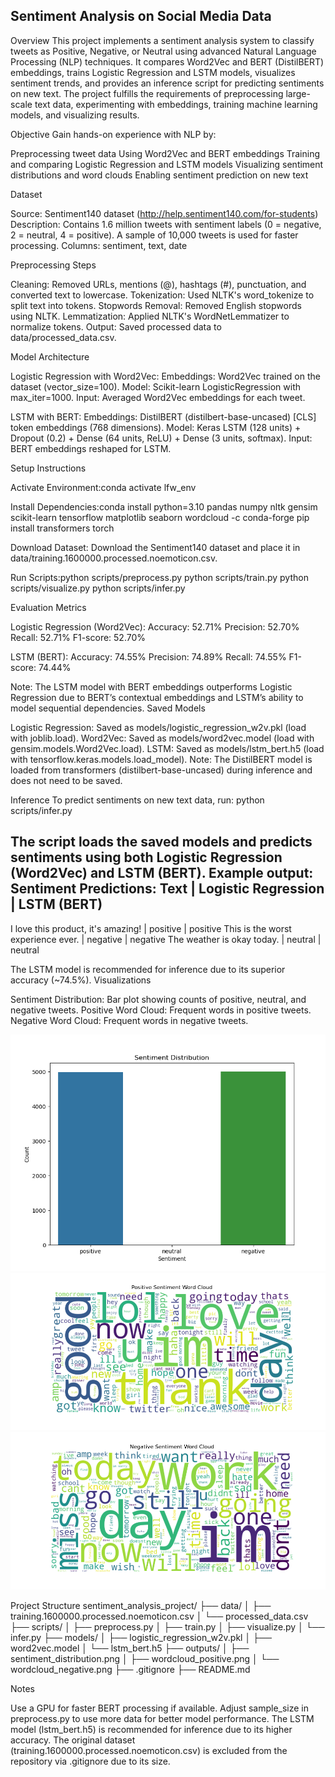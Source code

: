 ## Sentiment Analysis on Social Media Data
Overview
This project implements a sentiment analysis system to classify tweets as Positive, Negative, or Neutral using advanced Natural Language Processing (NLP) techniques. It compares Word2Vec and BERT (DistilBERT) embeddings, trains Logistic Regression and LSTM models, visualizes sentiment trends, and provides an inference script for predicting sentiments on new text. The project fulfills the requirements of preprocessing large-scale text data, experimenting with embeddings, training machine learning models, and visualizing results.

Objective
Gain hands-on experience with NLP by:

Preprocessing tweet data
Using Word2Vec and BERT embeddings
Training and comparing Logistic Regression and LSTM models
Visualizing sentiment distributions and word clouds
Enabling sentiment prediction on new text

Dataset

Source: Sentiment140 dataset (http://help.sentiment140.com/for-students)
Description: Contains 1.6 million tweets with sentiment labels (0 = negative, 2 = neutral, 4 = positive). A sample of 10,000 tweets is used for faster processing.
Columns: sentiment, text, date

Preprocessing Steps

Cleaning: Removed URLs, mentions (@), hashtags (#), punctuation, and converted text to lowercase.
Tokenization: Used NLTK's word_tokenize to split text into tokens.
Stopwords Removal: Removed English stopwords using NLTK.
Lemmatization: Applied NLTK's WordNetLemmatizer to normalize tokens.
Output: Saved processed data to data/processed_data.csv.

Model Architecture

Logistic Regression with Word2Vec:
Embeddings: Word2Vec trained on the dataset (vector_size=100).
Model: Scikit-learn LogisticRegression with max_iter=1000.
Input: Averaged Word2Vec embeddings for each tweet.


LSTM with BERT:
Embeddings: DistilBERT (distilbert-base-uncased) [CLS] token embeddings (768 dimensions).
Model: Keras LSTM (128 units) + Dropout (0.2) + Dense (64 units, ReLU) + Dense (3 units, softmax).
Input: BERT embeddings reshaped for LSTM.



Setup Instructions

Activate Environment:conda activate lfw_env


Install Dependencies:conda install python=3.10 pandas numpy nltk gensim scikit-learn tensorflow matplotlib seaborn wordcloud -c conda-forge
pip install transformers torch


Download Dataset:
Download the Sentiment140 dataset and place it in data/training.1600000.processed.noemoticon.csv.


Run Scripts:python scripts/preprocess.py
python scripts/train.py
python scripts/visualize.py
python scripts/infer.py



Evaluation Metrics

Logistic Regression (Word2Vec):
Accuracy: 52.71%
Precision: 52.70%
Recall: 52.71%
F1-score: 52.70%


LSTM (BERT):
Accuracy: 74.55%
Precision: 74.89%
Recall: 74.55%
F1-score: 74.44%



Note: The LSTM model with BERT embeddings outperforms Logistic Regression due to BERT’s contextual embeddings and LSTM’s ability to model sequential dependencies.
Saved Models

Logistic Regression: Saved as models/logistic_regression_w2v.pkl (load with joblib.load).
Word2Vec: Saved as models/word2vec.model (load with gensim.models.Word2Vec.load).
LSTM: Saved as models/lstm_bert.h5 (load with tensorflow.keras.models.load_model).
Note: The DistilBERT model is loaded from transformers (distilbert-base-uncased) during inference and does not need to be saved.

Inference
To predict sentiments on new text data, run:
python scripts/infer.py

The script loads the saved models and predicts sentiments using both Logistic Regression (Word2Vec) and LSTM (BERT). Example output:
Sentiment Predictions:
Text                                               | Logistic Regression   | LSTM (BERT)
--------------------------------------------------
I love this product, it's amazing!                 | positive             | positive
This is the worst experience ever.                 | negative             | negative
The weather is okay today.                         | neutral              | neutral

The LSTM model is recommended for inference due to its superior accuracy (~74.5%).
Visualizations

Sentiment Distribution: Bar plot showing counts of positive, neutral, and negative tweets.
Positive Word Cloud: Frequent words in positive tweets.
Negative Word Cloud: Frequent words in negative tweets.

![Sentiment Distribution](outputs/sentiment_distribution.png)
![Positive Word Cloud](outputs/wordcloud_positive.png)
![Negative Word Cloud](outputs/wordcloud_negative.png)

Project Structure
sentiment_analysis_project/
├── data/
│   ├── training.1600000.processed.noemoticon.csv
│   └── processed_data.csv
├── scripts/
│   ├── preprocess.py
│   ├── train.py
│   ├── visualize.py
│   └── infer.py
├── models/
│   ├── logistic_regression_w2v.pkl
│   ├── word2vec.model
│   └── lstm_bert.h5
├── outputs/
│   ├── sentiment_distribution.png
│   ├── wordcloud_positive.png
│   └── wordcloud_negative.png
├── .gitignore
├── README.md

Notes

Use a GPU for faster BERT processing if available.
Adjust sample_size in preprocess.py to use more data for better model performance.
The LSTM model (lstm_bert.h5) is recommended for inference due to its higher accuracy.
The original dataset (training.1600000.processed.noemoticon.csv) is excluded from the repository via .gitignore due to its size.
